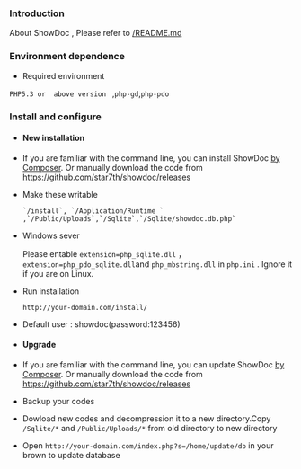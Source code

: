 ﻿### Introduction 

 About ShowDoc , Please refer to [/README.md](README.md)
 
### Environment dependence

 - Required environment
  
  `PHP5.3 or  above version ` ,`php-gd`,`php-pdo`
 
### Install and configure

- #### New installation
 
 - If you are familiar with the command line, you can install ShowDoc [by Composer](ByComposer.md "by Composer").
  Or manually download the code from https://github.com/star7th/showdoc/releases
 
 - Make these writable
  
       `/install`, `/Application/Runtime ` ,`/Public/Uploads`,`/Sqlite`,`/Sqlite/showdoc.db.php`
   
 - Windows sever
    
   Please entable `extension=php_sqlite.dll` ，`extension=php_pdo_sqlite.dll`and `php_mbstring.dll` in `php.ini` . Ignore it if you are on Linux.
 
 - Run installation
 
     `http://your-domain.com/install/`
   
 -  Default user : showdoc(password:123456)
   
- #### Upgrade 

 - If you are familiar with the command line, you can update ShowDoc [by Composer](http://www.showdoc.cc/help-en?page_id=32344 "by Composer").
  Or manually download the code from https://github.com/star7th/showdoc/releases
 - Backup your codes
 - Dowload new codes and decompression it to a new directory.Copy `/Sqlite/*` and `/Public/Uploads/*` from old directory to new directory
 
 - Open `http://your-domain.com/index.php?s=/home/update/db`  in your brown to update database 
 
 
